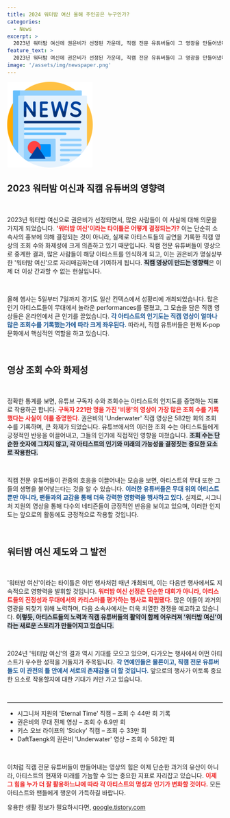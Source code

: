 ```yaml
---
title: 2024 워터밤 여신 올해 주인공은 누구인가?
categories:
  - News
excerpt: >
  2023년 워터밤 여신에 권은비가 선정된 가운데, 직캠 전문 유튜버들이 그 영광을 만들어냈다는 주장이 제기됐다. 열띤 경쟁 속에서 시그니처 지원이 올해의 주인공 자리를 노리며 뜨거운 화제를 모으고 있다. 다음 여신의 운명은 과연 누가?
feature_text: >
  2023년 워터밤 여신에 권은비가 선정된 가운데, 직캠 전문 유튜버들이 그 영광을 만들어냈다는 주장이 제기됐다. 열띤 경쟁 속에서 시그니처 지원이 올해의 주인공 자리를 노리며 뜨거운 화제를 모으고 있다. 다음 여신의 운명은 과연 누가?
image: '/assets/img/newspaper.png'
---
```


<p><img src="/assets/img/newspaper.png" alt="kimp 속보" /></p>

<h2 data-ke-size="size26">2023 워터밤 여신과 직캠 유튜버의 영향력</h2>

<p data-ke-size="size16">&nbsp;</p>

<p>2023년 워터밤 여신으로 권은비가 선정되면서, 많은 사람들이 이 사실에 대해 의문을 가지게 되었습니다. <b><span style="color: #ee2323;">'워터밤 여신'이라는 타이틀은 어떻게 결정되는가?</span></b> 이는 단순히 소속사의 홍보에 의해 결정되는 것이 아니라, 실제로 아티스트들의 공연을 기록한 직캠 영상의 조회 수와 화제성에 크게 의존하고 있기 때문입니다. 직캠 전문 유튜버들이 영상으로 중계한 결과, 많은 사람들이 해당 아티스트를 인식하게 되고, 이는 권은비가 명실상부한 '워터밤 여신'으로 자리매김하는데 기여하게 됩니다. <b><span style="background-color: #21538527;">직캠 영상이 만드는 영향력</span></b>은 이제 더 이상 간과할 수 없는 현실입니다. </p>

<p data-ke-size="size16">&nbsp;</p>

<p>올해 행사는 5일부터 7일까지 경기도 일산 킨텍스에서 성황리에 개최되었습니다. 많은 인기 아티스트들이 무대에서 놀라운 performances를 펼쳤고, 그 모습을 담은 직캠 영상들은 온라인에서 큰 인기를 끌었습니다. <b><span style="color: #1a5490;">각 아티스트의 인기도는 직캠 영상이 얼마나 많은 조회수를 기록했는가에 따라 크게 좌우된다.</span></b> 따라서, 직캠 유튜버들은 현재 K-pop 문화에서 핵심적인 역할을 하고 있습니다. </p>

<p data-ke-size="size16">&nbsp;</p>

<h2 data-ke-size="size26">영상 조회 수와 화제성</h2>

<p data-ke-size="size16">&nbsp;</p>

<p>정확한 통계를 보면, 유튜브 구독자 수와 조회수는 아티스트의 인지도를 증명하는 지표로 작용하곤 합니다. <b><span style="color: #ee2323;">구독자 221만 명을 가진 '비몽'의 영상이 가장 많은 조회 수를 기록했다는 사실이 이를 증명한다.</span></b> 권은비의 'Underwater' 직캠 영상은 582만 회의 조회 수를 기록하며, 큰 화제가 되었습니다. 유튜브에서의 이러한 조회 수는 아티스트들에게 긍정적인 반응을 이끌어내고, 그들의 인기에 직접적인 영향을 미쳤습니다. <b><span style="background-color: #21538527;">조회 수는 단순한 숫자에 그치지 않고, 각 아티스트의 인기와 미래의 가능성을 결정짓는 중요한 요소로 작용한다.</span></b></p>

<p data-ke-size="size16">&nbsp;</p>

<p>직캠 전문 유튜버들이 관중의 호응을 이끌어내는 모습을 보면, 아티스트의 무대 또한 그들의 생명을 불어넣는다는 것을 알 수 있습니다. <b><span style="color: #1a5490;">이러한 유튜버들은 무대 위의 아티스트뿐만 아니라, 팬들과의 교감을 통해 더욱 강력한 영향력을 행사하고 있다.</span></b> 실제로, 시그니처 지원의 영상을 통해 다수의 네티즌들이 긍정적인 반응을 보이고 있으며, 이러한 인지도는 앞으로의 활동에도 긍정적으로 작용할 것입니다.</p>

<p data-ke-size="size16">&nbsp;</p>

<h2 data-ke-size="size26">워터밤 여신 제도와 그 발전</h2>

<p data-ke-size="size16">&nbsp;</p>

<p>'워터밤 여신'이라는 타이틀은 이번 행사처럼 매년 개최되며, 이는 다음번 행사에서도 지속적으로 영향력을 발휘할 것입니다. <b><span style="color: #ee2323;">워터밤 여신 선정은 단순한 대회가 아니라, 아티스트들의 진정성과 무대에서의 카리스마를 평가하는 행사로 확립됐다.</span></b> 많은 이들이 과거의 영광을 되찾기 위해 노력하며, 다음 소속사에서는 더욱 치열한 경쟁을 예고하고 있습니다. <b><span style="background-color: #21538527;">이렇듯, 아티스트들의 노력과 직캠 유튜버들의 활약이 함께 어우러져 '워터밤 여신'이라는 새로운 스토리가 만들어지고 있습니다.</span></b></p>

<p data-ke-size="size16">&nbsp;</p>

<p>2024년 '워터밤 여신'의 결과 역시 기대를 모으고 있으며, 다가오는 행사에서 어떤 아티스트가 우수한 성적을 거둘지가 주목됩니다. <b><span style="color: #1a5490;">각 연예인들은 물론이고, 직캠 전문 유튜버들도 이 관전의 틀 안에서 서로의 존재감을 더 할 것입니다.</span></b> 앞으로의 행사가 이토록 중요한 요소로 작용할지에 대한 기대가 커만 가고 있습니다. </p>

<p data-ke-size="size16">&nbsp;</p>

<hr>

<ul>
  <li>시그니처 지원의 'Eternal Time' 직캠 – 조회 수 44만 회 기록</li>
  <li>권은비의 무대 전체 영상 – 조회 수 6.9만 회</li>
  <li>키스 오브 라이프의 'Sticky' 직캠 – 조회 수 33만 회</li>
  <li>DaftTaengk의 권은비 'Underwater' 영상 – 조회 수 582만 회</li>
</ul>

<p data-ke-size="size16">&nbsp;</p>

<p>이처럼 직캠 전문 유튜버들이 만들어내는 영상의 힘은 이제 단순한 과거의 유산이 아니라, 아티스트의 현재와 미래를 가늠할 수 있는 중요한 지표로 자리잡고 있습니다. <b><span style="color: #ee2323;">이제 그 힘을 누가 더 잘 활용하느냐에 따라 각 아티스트의 명성과 인기가 변화할 것이다.</span></b> 모든 아티스트와 팬들에게 행운이 가득하길 바랍니다.</p>
유용한 생활 정보가 필요하시다면, <a href="https://qoogle.tistory.com" rel="dofollow">qoogle.tistory.com</a>


